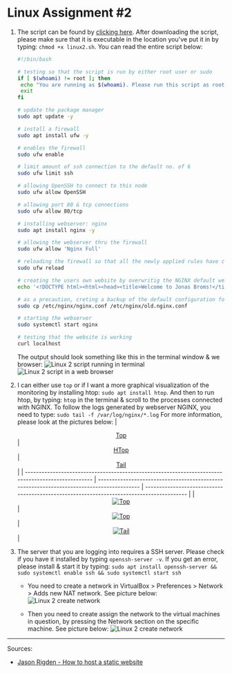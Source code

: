 # Linux Assignment #2

1. The script can be found by [clicking here](../../scripts/assignments/linuxa2.sh). After downloading the script, please make sure that it is executable in the location you've put it in by typing: `chmod +x linux2.sh`.
   You can read the entire script below:

   ```bash
   #!/bin/bash

   # testing so that the script is run by either root user or sudo
   if [ $(whoami) != root ]; then
   	echo "You are running as $(whoami). Please run this script as root or sudo"
   	exit
   fi

   # update the package manager
   sudo apt update -y

   # install a firewall
   sudo apt install ufw -y

   # enables the firewall
   sudo ufw enable

   # limit amount of ssh connection to the default no. of 6
   sudo ufw limit ssh

   # allowing OpenSSH to connect to this node
   sudo ufw allow OpenSSH

   # allowing port 80 & tcp connections
   sudo ufw allow 80/tcp

   # installing webserver: nginx
   sudo apt install nginx -y

   # allowing the webserver thru the firewall
   sudo ufw allow 'Nginx Full'

   # reloading the firewall so that all the newly applied rules have come to full effect
   sudo ufw reload

   # creating the users own website by overwritig the NGINX default website
   echo '<!DOCTYPE html><html><head><title>Welcome to Jonas Broms!</title><style></style></head><body><h1>Welcome to Jonas Broms website!</h1><p>If you see this page, the nginx web server is successfully installed and working. Further configuration is required.</p><p>For online documentation and support please refer to <a href="http://nginx.org/">nginx.org</a>.<br/>Commercial support is available at <a href="http://nginx.com/">nginx.com</a>.</p><p><em>Thank you for using nginx.</em></p></body></html>' | sudo tee /var/www/html/index.nginx-debian.html

   # as a precaution, creting a backup of the default configuration for nginx, for the future this should probably be changed from old to a timestamp naming convention
   sudo cp /etc/nginx/nginx.conf /etc/nginx/old.nginx.conf

   # starting the webserver
   sudo systemctl start nginx

   # testing that the website is working
   curl localhost

   ```

   The output should look something like this in the terminal window & we browser:
   ![Linux 2 script running in terminal](../img/linux2-script-running.png)
   ![Linux 2 script in a web browser](../img/linux2-webbrowser.png)

2. I can either use `top` or if I want a more graphical visualization of the monitoring by installing htop: `sudo apt install htop`. And then to run htop, by typing: `htop` in the terminal & scroll to the processes connected with NGINX.
   To follow the logs generated by webserver NGINX, you need to type: `sudo tail -f /var/log/nginx/*.log`
   For more information, please look at the pictures below:
   | <center>[Top](<https://en.wikipedia.org/wiki/Top_(software)>)</center> | <center>[HTop](https://en.wikipedia.org/wiki/Htop)</center> | <center>[Tail](<https://en.wikipedia.org/wiki/Tail_(Unix)>)</center> |
   | -------------------------------------------------------------------------------------------------- | ----------------------------------------------------------------------------------------- | ----------------------------------------------------------------------------------------- |
   | <a href="https://en.wikipedia.org/wiki/Top_(software)"><center>![Top](../img/top.png)</center></a> | <a href="https://en.wikipedia.org/wiki/Htop"><center>![Top](../img/htop.png)</center></a> | <a href="https://en.wikipedia.org/wiki/Tail_(Unix)"><center>![Tail](../img/tail.png)</center></a> |

3. The server that you are logging into requires a SSH server. Please check if you have it installed by typing `openssh-server -v`.
   If you get an error, please install & start it by typing: `sudo apt install openssh-server && sudo systemctl enable ssh && sudo systemctl start ssh`

   - You need to create a network in VirtualBox > Preferences > Network > Adds new NAT network. See picture below:
     ![Linux 2 create network](../img/linux2-create-network.png)

   - Then you need to create assign the network to the virtual machines in question, by pressing the Network section on the specific machine. See picture below:
     ![Linux 2 create network](../img/linux2-assign-network.png)

---

Sources:

- [Jason Rigden - How to host a static website](https://medium.com/@jasonrigden/how-to-host-a-static-website-with-nginx-8b2dd0c5b301)
